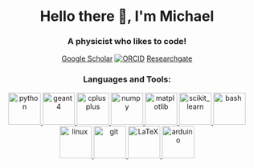 <h1 align="center">Hello there 👋, I'm Michael</h1>
<h3 align="center">A physicist who likes to code!</h3>
<div align="center">
    
[Google Scholar](https://scholar.google.com/citations?user=-HBe-lUAAAAJ&hl=en) [![ORCID](https://img.shields.io/badge/ORCID-0000--0002--4378--826X-RGB(166%2C205%2C60))](https://orcid.org/0000-0002-4378-826X)
[Researchgate](https://www.researchgate.net/profile/Michael-Hubbard-2)

</div>

<!-- <h3 align="left">Connect with me:</h3>
<p align="left">
<a href="https://twitter.com/thehubbard" target="blank"><img align="center" src="https://raw.githubusercontent.com/rahuldkjain/github-profile-readme-generator/master/src/images/icons/Social/twitter.svg" alt="thehubbard" height="30" width="40" /></a>
</p> -->

<h3 align="center">Languages and Tools:</h3>
<p align="center"> 
    <a href="https://www.python.org" target="_blank"> <img src="https://cdn.jsdelivr.net/gh/devicons/devicon@latest/icons/python/python-original.svg" alt="python" width="64"/> </a> 
    <a href="https://geant4.web.cern.ch" target="_blank"> <img src="https://geant4.org/assets/logo/g4logo-square.png" alt="geant4" width="64"/> </a> 
    <a href="https://isocpp.org/" target="_blank"> <img src="https://cdn.jsdelivr.net/gh/devicons/devicon@latest/icons/cplusplus/cplusplus-original.svg" alt="cplusplus" width="64"/> </a> 
    <a href="https://numpy.org/" target="_blank"> <img src="https://cdn.jsdelivr.net/gh/devicons/devicon@latest/icons/numpy/numpy-plain.svg" alt="numpy" width="64"/> </a> 
    <a href="https://matplotlib.org/" target="_blank"> <img src="https://cdn.jsdelivr.net/gh/devicons/devicon@latest/icons/matplotlib/matplotlib-original.svg"  alt="matplotlib" width="64"/> </a>
    <a href="https://scikit-learn.org/" target="_blank"> <img src="https://cdn.jsdelivr.net/gh/devicons/devicon@latest/icons/scikitlearn/scikitlearn-original.svg"  alt="scikit_learn" width="64"/> </a>
    <a href="https://www.gnu.org/software/bash/" target="_blank"> <img src="https://cdn.jsdelivr.net/gh/devicons/devicon@latest/icons/bash/bash-original.svg" alt="bash" width="64"/> </a> 
    <a href="https://www.linux.org/" target="_blank"> <img src="https://cdn.jsdelivr.net/gh/devicons/devicon@latest/icons/linux/linux-original.svg" alt="linux" width="64"/> </a> 
    <a href="https://git-scm.com/" target="_blank"> <img src="https://cdn.jsdelivr.net/gh/devicons/devicon@latest/icons/git/git-original.svg" alt="git" width="64"/> </a> 
    <a href="https://www.latex-project.org/" target="_blank"> <img src="https://cdn.jsdelivr.net/gh/devicons/devicon@latest/icons/latex/latex-original.svg" alt="LaTeX" width="64"/> </a> 
    <a href="https://www.arduino.cc/" target="_blank"> <img src="https://cdn.worldvectorlogo.com/logos/arduino-1.svg" alt="arduino" width="64"/> </a> 
</p>

<!--
**thehubbard/thehubbard** is a ✨ _special_ ✨ repository because its `README.md` (this file) appears on your GitHub profile.

Here are some ideas to get you started:

- 🔭 I’m currently working on ...
- 🌱 I’m currently learning ...
- 👯 I’m looking to collaborate on ...
- 🤔 I’m looking for help with ...
- 💬 Ask me about ...
- 📫 How to reach me: ...
- 😄 Pronouns: ...
- ⚡ Fun fact: ...
-->
